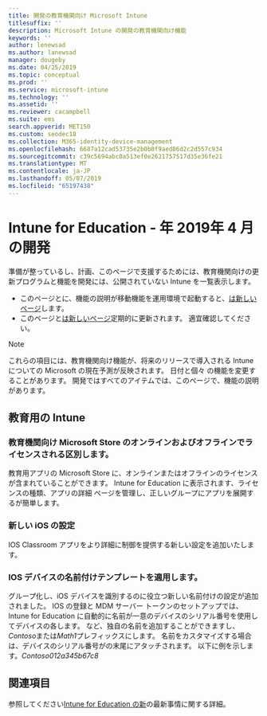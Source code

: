 ```yaml
---
title: 開発の教育機関向け Microsoft Intune
titlesuffix: ''
description: Microsoft Intune の開発の教育機関向け機能
keywords: ''
author: lenewsad
ms.author: lanewsad
manager: dougeby
ms.date: 04/25/2019
ms.topic: conceptual
ms.prod: ''
ms.service: microsoft-intune
ms.technology: ''
ms.assetid: ''
ms.reviewer: cacampbell
ms.suite: ems
search.appverid: MET150
ms.custom: seodec18
ms.collection: M365-identity-device-management
ms.openlocfilehash: 6687a12cad53735e2b0b0f9aed86d2c2d557c934
ms.sourcegitcommit: c39c5694abc0a513ef0e2621757517d35e36fe21
ms.translationtype: MT
ms.contentlocale: ja-JP
ms.lasthandoff: 05/07/2019
ms.locfileid: "65197438"
---
```

# <a name="in-development-for-intune-for-education---april-2019"></a>Intune for Education - 年 2019年 4 月の開発

準備が整っているし、計画、このページで支援するためには、教育機関向けの更新プログラムと機能を開発には、公開されていない Intune を一覧表示します。 

- このページとに、機能の説明が移動機能を運用環境で起動すると、[は新しいページ](whats-new-in-edu.md)します。
- このページと[は新しいページ](whats-new-in-edu.md)定期的に更新されます。 適宜確認してください。  

> [!Note]
> これらの項目には、教育機関向け機能が、将来のリリースで導入される Intune についての Microsoft の現在予測が反映されます。 日付と個々 の機能を変更することがあります。 開発ではすべてのアイテムでは、このページで、機能の説明があります。   

<!-- 1905 start-->  
## <a name="intune-for-education"></a>教育用の Intune  
### <a name="distinguish-between-online-and-offline-licensed-microsoft-store-for-education-apps"></a>教育機関向け Microsoft Store のオンラインおよびオフラインでライセンスされる区別します。  
教育用アプリの Microsoft Store に、オンラインまたはオフラインのライセンスが含まれていることができます。 Intune for Education に表示されます、ライセンスの種類、アプリの詳細 ページを管理し、正しいグループにアプリを展開するが簡単します。  

### <a name="new-ios-settings"></a>新しい iOS の設定  
IOS Classroom アプリをより詳細に制御を提供する新しい設定を追加いたします。  

### <a name="apply-an-ios-device-naming-template"></a>IOS デバイスの名前付けテンプレートを適用します。  
グループ化し、iOS デバイスを識別するのに役立つ新しい名前付けの設定が追加されました。 IOS の登録と MDM サーバー トークンのセットアップでは、Intune for Education に自動的に名前が一意のデバイスのシリアル番号を使用してデバイスの各します。 など、独自の名前を追加することができますし、 *Contoso*または*Math1*プレフィックスにします。 名前をカスタマイズする場合は、デバイスのシリアル番号がの末尾にアタッチされます。 以下に例を示します。*Contoso012a345b67c8*  


## <a name="see-also"></a>関連項目  
参照してください[Intune for Education の新](whats-new-in-edu.md)の最新事情に関する詳細。  
